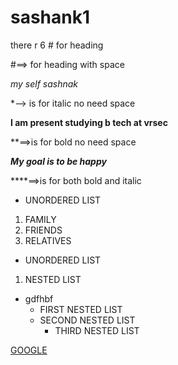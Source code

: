 # sashank1

there r 6 # for heading 


#==> for heading with space 

*my self sashnak*

*--> is for italic no need space 

**I am present studying b tech at vrsec**

**==>is for bold no need space

***My goal is to be happy***

****==>is for both bold and italic
- UNORDERED LIST
1. FAMILY
2. FRIENDS
3. RELATIVES

-  UNORDERED LIST
1. NESTED LIST
  - gdfhbf
      - FIRST NESTED LIST
       - SECOND NESTED LIST
         - THIRD NESTED LIST

[GOOGLE](WWW.GOOGLE.COM)





















